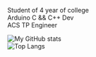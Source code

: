Student of 4 year of college
<br>
Arduino C && C++ Dev
<br>
ACS TP Engineer


![My GitHub stats](https://github-readme-stats.vercel.app/api?username=hacer1o&show_icons=true&theme=dark)
<br>
![Top Langs](https://github-readme-stats.vercel.app/api/top-langs/?username=hacer1o&langs_count=8&theme=dark)
